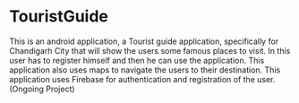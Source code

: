 # TouristGuide
This is an android application, a Tourist guide application, specifically for Chandigarh City that will show the users some famous places to visit.
In this user has to register himself and then he can use the application. This application also uses maps to navigate the users to their destination.
This application uses Firebase for authentication and registration of the user.(Ongoing Project)
